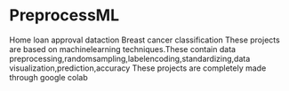 # PreprocessML
Home loan approval dataction
Breast cancer classification
These projects are based on machinelearning techniques.These contain data preprocessing,randomsampling,labelencoding,standardizing,data visualization,prediction,accuracy
These projects are completely made through google colab
